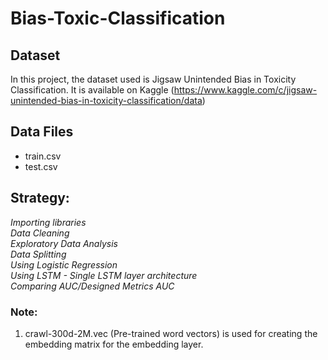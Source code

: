 # Bias-Toxic-Classification  
## Dataset  
In this project, the dataset used is Jigsaw Unintended Bias in Toxicity Classification. It is available on Kaggle (https://www.kaggle.com/c/jigsaw-unintended-bias-in-toxicity-classification/data)  
  
## Data Files  
* train.csv  
* test.csv  

## Strategy:  
*Importing libraries*  
*Data Cleaning*  
*Exploratory Data Analysis*  
*Data Splitting*  
*Using Logistic Regression*  
*Using LSTM - Single LSTM layer architecture*  
*Comparing AUC/Designed Metrics AUC*  
  
### Note:  
1) crawl-300d-2M.vec (Pre-trained word vectors) is used for creating the embedding matrix for the embedding layer.
